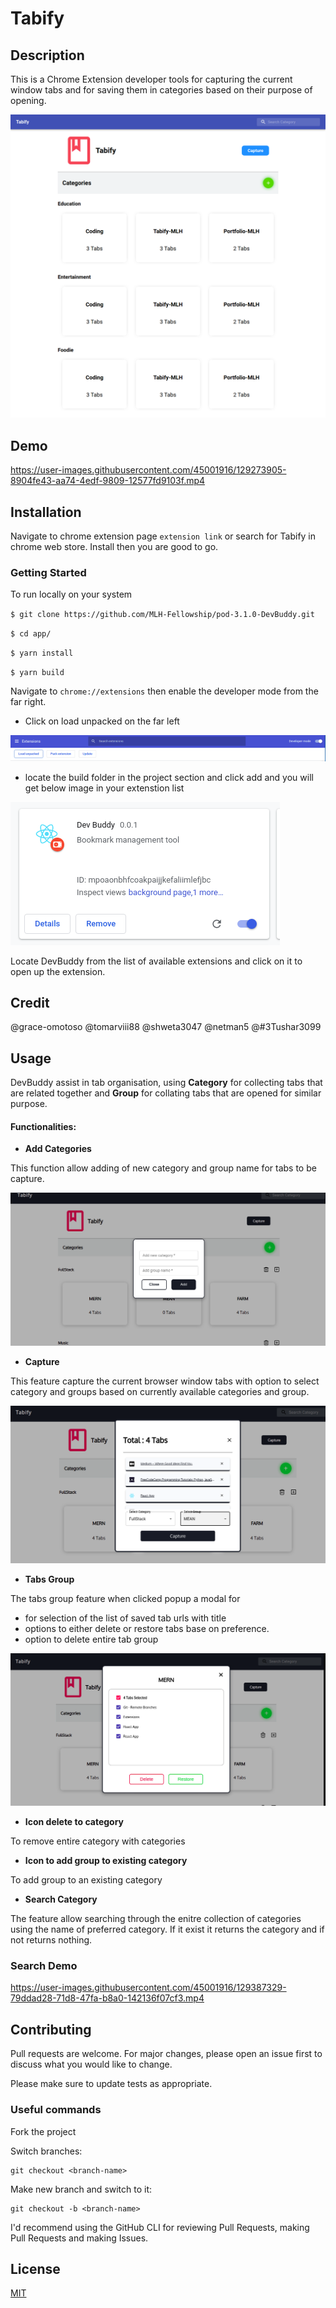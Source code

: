 # Tabify


## Description
This is a Chrome Extension developer tools for capturing the current window tabs and for saving them in categories based on their purpose of opening.

![Tabify](./app/src/utils/images/tabify.png)

## Demo


https://user-images.githubusercontent.com/45001916/129273905-8904fe43-aa74-4edf-9809-12577fd9103f.mp4


## Installation
Navigate to chrome extension page `extension link` or search for Tabify in chrome web store. Install then you are good to go.

### Getting Started
To run locally on your system

`$ git clone https://github.com/MLH-Fellowship/pod-3.1.0-DevBuddy.git`

`$ cd app/`

` $ yarn install  ` 

`$ yarn build`

Navigate to `chrome://extensions` then enable the developer mode from the far right.
- Click on load unpacked on the far left

![Developer mode](./app/src/utils/images/developer_mode.png)

- locate the build folder in the project section and click add and you will get below image in your extenstion list

![Tabify](./app/src/utils/images/devBuddy.png)

Locate DevBuddy from the list of available extensions and click on it to open up the extension.

## Credit
@grace-omotoso
@tomarviii88 
@shweta3047
@netman5
@#3Tushar3099 

## Usage
DevBuddy assist in tab organisation, using **Category** for collecting tabs that are related together and **Group** for collating tabs that are opened for similar purpose. 

#### Functionalities: 

- **Add Categories**

This function allow adding of new category and group name for tabs to be capture.

![Addcategories](./app/src/utils/images/addcat.png)

- **Capture**

This feature capture the current browser window tabs with option to select category and groups based on currently available categories and group.

![capture](./app/src/utils/images/capture.png)

- **Tabs Group**

The tabs group feature when clicked popup a modal for 
- for selection of the list of saved tab urls with title
- options to either delete or restore tabs base on preference.
- option to delete entire tab group

![TabModal](./app/src/utils/images/tabmodal.png)

- **Icon delete to category**
  
To remove entire category with categories 

- **Icon to add group to existing category**

To add group to an existing category

- **Search Category**

The feature allow searching through the enitre collection of categories using the name of preferred category. If it exist it returns the category and if not returns nothing.

### Search Demo

https://user-images.githubusercontent.com/45001916/129387329-79ddad28-71d8-47fa-b8a0-142136f07cf3.mp4


## Contributing
Pull requests are welcome. For major changes, please open an issue first to discuss what you would like to change.

Please make sure to update tests as appropriate.

### Useful commands
Fork the project

Switch branches:
```
git checkout <branch-name>
```

Make new branch and switch to it:
```
git checkout -b <branch-name>
```

I'd recommend using the GitHub CLI for reviewing Pull Requests, making Pull Requests and making Issues.
## License
[MIT](https://choosealicense.com/licenses/mit/)
